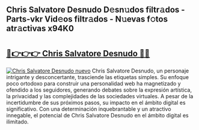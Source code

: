 ## Chris Salvatore Desnudo D𝚎sn𝚞dos filtr𝚊dos - Parts-vkr Vid𝚎os filtr𝚊dos - N𝚞evas f𝚘tos atr𝚊ctivas x94K0

# <h2><a href="http://mb1ow9z.tromn.icu/?c=Chris+Salvatore+Desnudo">🔗👉👉👉 Chris Salvatore Desnudo 🔗🔗</a></h2>

[![Chris Salvatore Desnudo nuevo](https://i.imgur.com/pEAQMta.gif)](http://mb1ow9z.tromn.icu/?c=Chris+Salvatore+Desnudo)
Chris Salvatore Desnudo, un personaje intrigante y desconcertante, trasciende las etiquetas simples. Su enfoque poco ortodoxo para construir una personalidad web ha magnetizado y ofendido a los seguidores, generando debates sobre la expresión artística, la privacidad y las complejidades de las sociedades virtuales. A pesar de la incertidumbre de sus próximos pasos, su impacto en el ámbito digital es significativo. Con una determinación inquebrantable y un atractivo innegable, el potencial de Chris Salvatore Desnudo en el ámbito digital es ilimitado.
